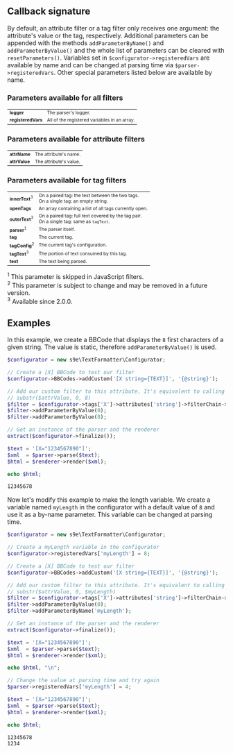 <h2>Callback signature</h2>

By default, an attribute filter or a tag filter only receives one argument: the attribute's value or the tag, respectively. Additional parameters can be appended with the methods `addParameterByName()` and `addParameterByValue()` and the whole list of parameters can be cleared with `resetParameters()`. Variables set in `$configurator->registeredVars` are available by name and can be changed at parsing time via `$parser->registeredVars`. Other special parameters listed below are available by name.


### Parameters available for all filters

<table style="font-size:75%">
<tr>
	<td><b>logger</b></td>
	<td>The parser's logger.</td>
</tr>
<tr>
	<td><b>registeredVars</b></td>
	<td>All of the registered variables in an array.</td>
</tr>
</table>


### Parameters available for attribute filters

<table style="font-size:75%">
<tr>
	<td><b>attrName</b></td>
	<td>The attribute's name.</td>
</tr>
<tr>
	<td><b>attrValue</b></td>
	<td>The attribute's value.</td>
</tr>
</table>


### Parameters available for tag filters

<table style="font-size:75%">
<tr>
	<td><b>innerText</b><sup>3</sup></td>
	<td>On a paired tag: the text between the two tags.<br>On a single tag: an empty string.</td>
</tr>
<tr>
	<td><b>openTags</b></td>
	<td>An array containing a list of all tags currently open.</td>
</tr>
<tr>
	<td><b>outerText</b><sup>3</sup></td>
	<td>On a paired tag: full text covered by the tag pair.<br>On a single tag: same as <code>tagText</code>.</td>
</tr>
<tr>
	<td><b>parser</b><sup>1</sup></td>
	<td>The parser itself.</td>
</tr>
<tr>
	<td><b>tag</b></td>
	<td>The current tag.</td>
</tr>
<tr>
	<td><b>tagConfig</b><sup>2</sup></td>
	<td>The current tag's configuration.</td>
</tr>
<tr>
	<td><b>tagText</b><sup>3</sup></td>
	<td>The portion of text consumed by this tag.</td>
</tr>
<tr>
	<td><b>text</b></td>
	<td>The text being parsed.</td>
</tr>
</table>

<sup>1</sup> This parameter is skipped in JavaScript filters.  
<sup>2</sup> This parameter is subject to change and may be removed in a future version.  
<sup>3</sup> Available since 2.0.0.  


## Examples

In this example, we create a BBCode that displays the `8` first characters of a given string. The value is static, therefore `addParameterByValue()` is used.

```php
$configurator = new s9e\TextFormatter\Configurator;

// Create a [X] BBCode to test our filter
$configurator->BBCodes->addCustom('[X string={TEXT}]', '{@string}');

// Add our custom filter to this attribute. It's equivalent to calling
// substr($attrValue, 0, 8)
$filter = $configurator->tags['X']->attributes['string']->filterChain->append('substr');
$filter->addParameterByValue(0);
$filter->addParameterByValue(8);

// Get an instance of the parser and the renderer
extract($configurator->finalize());

$text = '[X="1234567890"]';
$xml  = $parser->parse($text);
$html = $renderer->render($xml);

echo $html;
```
```html
12345678
```

Now let's modify this example to make the length variable. We create a variable named `myLength` in the configurator with a default value of `8` and use it as a by-name parameter. This variable can be changed at parsing time.

```php
$configurator = new s9e\TextFormatter\Configurator;

// Create a myLength variable in the configurator
$configurator->registeredVars['myLength'] = 8;

// Create a [X] BBCode to test our filter
$configurator->BBCodes->addCustom('[X string={TEXT}]', '{@string}');

// Add our custom filter to this attribute. It's equivalent to calling
// substr($attrValue, 0, $myLength)
$filter = $configurator->tags['X']->attributes['string']->filterChain->append('substr');
$filter->addParameterByValue(0);
$filter->addParameterByName('myLength');

// Get an instance of the parser and the renderer
extract($configurator->finalize());

$text = '[X="1234567890"]';
$xml  = $parser->parse($text);
$html = $renderer->render($xml);

echo $html, "\n";

// Change the value at parsing time and try again
$parser->registeredVars['myLength'] = 4;

$text = '[X="1234567890"]';
$xml  = $parser->parse($text);
$html = $renderer->render($xml);

echo $html;
```
```html
12345678
1234
```
